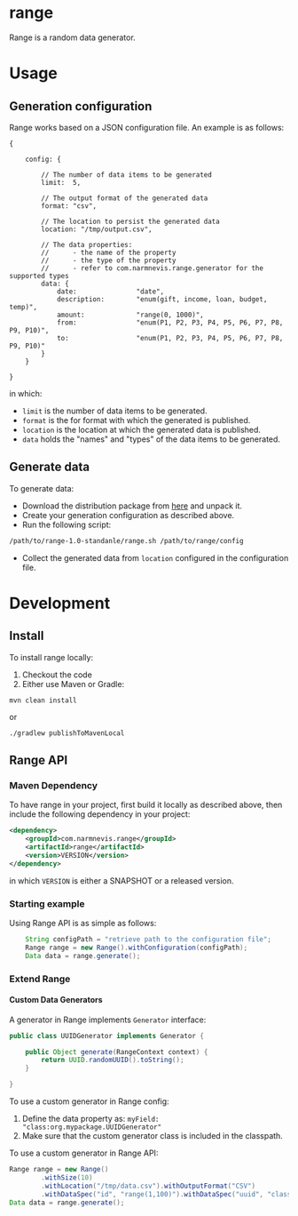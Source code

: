 # range

Range is a random data generator.

# Usage

## Generation configuration

Range works based on a JSON configuration file. An example is as follows:

```
{

	config: {
	
		// The number of data items to be generated
		limit:	5,
		
		// The output format of the generated data
		format:	"csv",
		
		// The location to persist the generated data
		location: "/tmp/output.csv",
		
		// The data properties:
		//		- the name of the property
		//		- the type of the property
		// 		- refer to com.narmnevis.range.generator for the supported types
		data: {
			date:				"date",
			description:		"enum(gift, income, loan, budget, temp)",
			amount:				"range(0, 1000)",
			from:				"enum(P1, P2, P3, P4, P5, P6, P7, P8, P9, P10)",
			to:					"enum(P1, P2, P3, P4, P5, P6, P7, P8, P9, P10)"
		}
	}

}
```

in which:

* `limit` is the number of data items to be generated.
* `format` is the for format with which the generated is published.
* `location` is the location at which the generated data is published.
* `data` holds the "names" and "types" of the data items to be generated.
 
## Generate data

To generate data:

* Download the distribution package from [here][v1] and unpack it.
* Create your generation configuration as described above.
* Run the following script:

```bash
/path/to/range-1.0-standanle/range.sh /path/to/range/config
```
* Collect the generated data from `location` configured in the configuration file.


# Development

## Install

To install range locally:

1. Checkout the code
2. Either use Maven or Gradle:

```
mvn clean install
```
or 
```
./gradlew publishToMavenLocal
```

## Range API

### Maven Dependency

To have range in your project, first build it locally as described above, then include the following dependency in your project:

```xml
<dependency>
	<groupId>com.narmnevis.range</groupId>
	<artifactId>range</artifactId>
	<version>VERSION</version>
</dependency>
```

in which `VERSION` is either a SNAPSHOT or a released version.

### Starting example

Using Range API is as simple as follows: 

```java
    String configPath = "retrieve path to the configuration file";
    Range range = new Range().withConfiguration(configPath);
    Data data = range.generate();
```

### Extend Range

#### Custom Data Generators

A generator in Range implements `Generator` interface:

```java
public class UUIDGenerator implements Generator {

	public Object generate(RangeContext context) {
		return UUID.randomUUID().toString();
	}

}
```

To use a custom generator in Range config:

1. Define the data property as:
```myField:	"class:org.mypackage.UUIDGenerator"```
2. Make sure that the custom generator class is included in the classpath.

To use a custom generator in Range API:

```java 
Range range = new Range()
		.withSize(10)
		.withLocation("/tmp/data.csv").withOutputFormat("CSV")
		.withDataSpec("id", "range(1,100)").withDataSpec("uuid", "class:org.package.UUIDGenerator");
Data data = range.generate();
```



[v1]: http://github.com/Narmnevis/range/releases/download/range-1.2/range-1.2-standalone.zip
